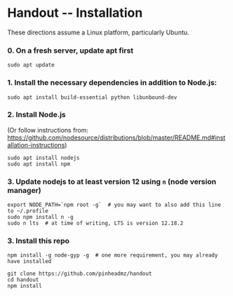 # Handout -- Installation

These directions assume a Linux platform, particularly Ubuntu.


### 0. On a fresh server, update apt first

```
sudo apt update
```

### 1. Install the necessary dependencies in addition to Node.js:

```
sudo apt install build-essential python libunbound-dev
```

### 2. Install Node.js

(Or follow instructions from: https://github.com/nodesource/distributions/blob/master/README.md#installation-instructions)

```
sudo apt install nodejs
sudo apt install npm
```

### 3. Update nodejs to at least version 12 using `n` (node version manager)

```
export NODE_PATH=`npm root -g`  # you may want to also add this line to ~/.profile
sudo npm install n -g
sudo n lts  # at time of writing, LTS is version 12.18.2
```

### 3. Install this repo

```
npm install -g node-gyp -g  # one more requirement, you may already have installed

git clone https://github.com/pinheadmz/handout
cd handout
npm install
```
